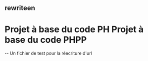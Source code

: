 ## rewriteen

# Projet à base du code PH Projet à base du code PHPP

-- Un fichier de test pour la réecriture d'url
